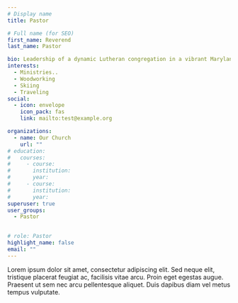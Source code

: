 ```yaml
---
# Display name
title: Pastor

# Full name (for SEO)
first_name: Reverend
last_name: Pastor

bio: Leadership of a dynamic Lutheran congregation in a vibrant Maryland suburb.
interests:
  - Ministries..
  - Woodworking
  - Skiing
  - Traveling
social:
  - icon: envelope
    icon_pack: fas
    link: mailto:test@example.org

organizations:
  - name: Our Church
    url: ""
# education:
#   courses:
#     - course: 
#       institution: 
#       year: 
#     - course: 
#       institution: 
#       year: 
superuser: true
user_groups:
  - Pastor
 

# role: Pastor
highlight_name: false
email: ""
---
```

Lorem ipsum dolor sit amet, consectetur adipiscing elit. Sed neque elit, tristique placerat feugiat ac, facilisis vitae arcu. Proin eget egestas augue. Praesent ut sem nec arcu pellentesque aliquet. Duis dapibus diam vel metus tempus vulputate.


